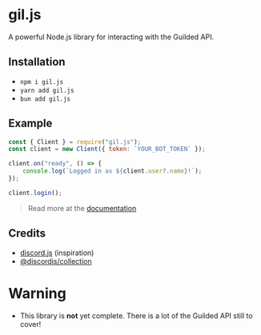 # gil.js

A powerful Node.js library for interacting with the Guilded API.

## Installation

- `npm i gil.js`
- `yarn add gil.js`
- `bun add gil.js`

## Example

```js
const { Client } = require("gil.js");
const client = new Client({ token: `YOUR_BOT_TOKEN` });

client.on("ready", () => {
    console.log(`Logged in as ${client.user?.name}!`);
});

client.login();
```

> Read more at the [documentation](https://gil.js.org)

## Credits
- [discord.js](https://discord.js.org) (inspiration)
- [@discordjs/collection](https://npmjs.com/@discordjs/collection)

# Warning
- This library is **not** yet complete. There is a lot of the Guilded API still to cover!